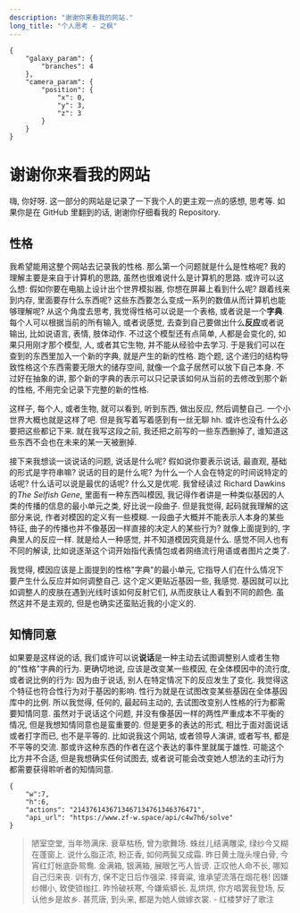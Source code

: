 ```yaml
---
description: "谢谢你来看我的网站."
long_title: "个人思考 - 之枫"
---
```


```fun_galaxy
{
    "galaxy_param": {
        "branches": 4
    },
    "camera_param": {
        "position": {
            "x": 0,
            "y": 3,
            "z": 3
        }
    }
}
```

# 谢谢你来看我的网站

嗨, 你好呀. 这一部分的网站是记录了一下我个人的更主观一点的感想, 思考等. 如果你是在 GitHub 里翻到的话, 谢谢你仔细看我的 Repository.

## 性格

我希望能用这整个网站去记录我的性格. 那么第一个问题就是什么是性格呢? 我的理解主要是来自于计算机的思路, 虽然也很难说什么是计算机的思路. 或许可以这么想: 假如你要在电脑上设计出个世界模拟器, 你想在屏幕上看到什么呢? 跟着线来到内存, 里面要存什么东西呢? 这些东西要怎么变成一系列的数值从而计算机也能够理解呢? 从这个角度去思考, 我觉得性格可以说是一个表格, 或者说是一个**字典**. 每个人可以根据当前的所有输入, 或者说感觉, 去查到自己要做出什么**反应**或者说输出, 比如说语言, 表情, 肢体动作. 不过这个模型还有点简单, 人都是会变化的, 如果只用刚才那个模型, 人, 或者其它生物, 并不能从经验中去学习. 于是我们可以在查到的东西里加入一个新的字典, 就是产生的新的性格. 跑个题, 这个递归的结构导致性格这个东西需要无限大的储存空间, 就像一个盒子居然可以放下自己本身. 不过好在抽象的讲, 那个新的字典的表示可以只记录该如何从当前的去修改到那个新的性格, 不用完全记录下完整的新的性格.

这样子, 每个人, 或者生物, 就可以看到, 听到东西, 做出反应, 然后调整自己. 一个小世界大概也就是这样了吧. 但是我写着写着感到有一丝无聊 hh. 或许也没有什么必要把这些都记下来. 就在我写这段之前, 我还把之前写的一些东西删掉了, 谁知道这些东西不会也在未来的某一天被删掉.

接下来我想谈一谈说话的问题, 说话是什么呢? 假如说你要表示说话, 最直观, 基础的形式是字符串嘛? 说话的目的是什么呢? 为什么一个人会在特定的时间说特定的话呢? 什么话可以说是最优的话呢? 什么又是优呢. 我曾经读过 Richard Dawkins 的*The Selfish Gene*, 里面有一种东西叫模因, 我记得作者讲是一种类似基因的人类的传播的信息的最小单元之类, 好比说一段曲子. 但是我觉得, 起码就我理解的这部分来说, 作者对模因的定义有一些模糊. 一段曲子大概并不能表示人本身的某些特征, 曲子的传播也并不像基因一样直接的决定人的某些行为? 就像上面提到的, 字典里人的反应一样. 就是给人一种感觉, 并不知道模因究竟是什么. 感觉不同人也有不同的解读, 比如说逐渐这个词开始指代表情包或者网络流行用语或者图片之类了.

我觉得, 模因应该是上面提到的性格"字典"的最小单元, 它指导人们在什么情况下要产生什么反应并如何调整自己. 这个定义更贴近基因一些, 我感觉. 基因就可以比如调整人的皮肤在遇到光线时该如何反射它们, 从而皮肤让人看到不同的颜色. 虽然这并不是主观的, 但是也确实还蛮贴近我的小定义的.

## 知情同意

如果要是这样说的话, 我们或许可以说**说话**是一种主动去试图调整别人或者生物的"性格"字典的行为. 更确切地说, 应该是改变某一些模因, 在全体模因中的流行度, 或者说比例的行为: 因为由于说话, 别人在特定情况下的反应发生了变化. 我觉得这个特征也符合性行为对于基因的影响. 性行为就是在试图改变某些基因在全体基因库中的比例. 所以我觉得, 任何的, 最起码主动的, 去试图改变别人性格的行为都需要知情同意. 虽然对于说话这个问题, 并没有像基因一样的两性严重成本不平衡的情况, 但是我想知情同意也是蛮重要的. 但是更多的表达的形式, 相比于面对面说话或者打字而已, 也不是平等的. 比如说我这个网站, 或者领导人演讲, 或者写书, 都是不平等的交流. 那或许这种东西的作者在这个表达的事件里就属于雄性. 可能这个比方并不合适, 但是我想确实任何试图去, 或者说可能会改变她人想法的主动行为都需要获得聆听者的知情同意.

```con4_game
{
    "w":7,
    "h":6,
    "actions": "2143761436713467134761346376471",
    "api_url": "https://www.zf-w.space/api/c4w7h6/solve"
}
```

> 陋室空堂, 当年笏满床. 衰草枯杨, 曾为歌舞场. 蛛丝儿结满雕梁, 绿纱今又糊在蓬窗上. 说什么脂正浓, 粉正香, 如何两鬓又成霜. 昨日黄土陇头埋白骨, 今宵红灯帐底卧鸳鸯. 金满箱, 银满箱, 展眼乞丐人皆谤. 正叹他人命不长, 哪知自己归来丧. 训有方, 保不定日后作强梁. 择膏粱, 谁承望流落在烟花巷! 因嫌纱帽小, 致使锁枷扛. 昨怜破袄寒, 今嫌紫蟒长. 乱烘烘, 你方唱罢我登场, 反认他乡是故乡. 甚荒唐, 到头来, 都是为她人做嫁衣裳. - 红楼梦好了歌注
